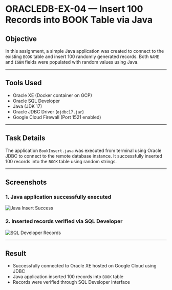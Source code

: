 # ORACLEDB-EX-04 — Insert 100 Records into BOOK Table via Java

## Objective

In this assignment, a simple Java application was created to connect to the existing `BOOK` table and insert 100 randomly generated records. Both `NAME` and `ISBN` fields were populated with random values using Java.

---

## Tools Used

- Oracle XE (Docker container on GCP)
- Oracle SQL Developer
- Java (JDK 17)
- Oracle JDBC Driver (`ojdbc17.jar`)
- Google Cloud Firewall (Port 1521 enabled)

---

## Task Details

The application `BookInsert.java` was executed from terminal using Oracle JDBC to connect to the remote database instance. It successfully inserted 100 records into the `BOOK` table using random strings.

---

## Screenshots

### 1. Java application successfully executed  
![Java Insert Success](./01_java_book_insert_success.png)

### 2. Inserted records verified via SQL Developer  
![SQL Developer Records](./02_sql_developer_book_records.png)

---

## Result

- Successfully connected to Oracle XE hosted on Google Cloud using JDBC  
- Java application inserted 100 records into `BOOK` table  
- Records were verified through SQL Developer interface
